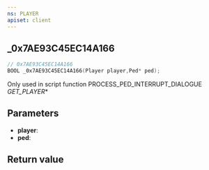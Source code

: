 ```yaml
---
ns: PLAYER
apiset: client
---
```

## _0x7AE93C45EC14A166

```c
// 0x7AE93C45EC14A166
BOOL _0x7AE93C45EC14A166(Player player,Ped* ped);
```

Only used in script function PROCESS_PED_INTERRUPT_DIALOGUE
_GET_PLAYER_*

## Parameters
* **player**:
* **ped**:

## Return value